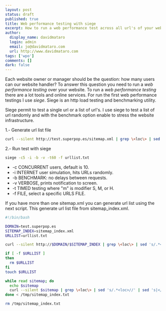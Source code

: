 ```yaml
---
layout: post
status: draft
published: true
title: Web performance testing with siege
excerpt: How to run a web performance test across all url's of your website using siege.
author:
  display_name: davidmataro
  login: admin
  email: jo@davidmataro.com
  url: http://www.davidmataro.com
tags: ['wpo']
comments: []
dark: false
---
```



Each website owner or manager should be the question: how many users can our website handler? To answer this question you need to run a *web performance testing* over your website. To run a *web performance testing* there are a lot tools and online services. For run the first web performance testings I use *siege*. Siege is an http load testing and benchmarking utility.



Siege permit to test a single url or a list of url's. I use siege to test a list of url randomly and with the benchmark option enable to stress the website infrastructure.


1.- Generate url list file

```bash
curl --silent http://test.superpop.es/sitemap.xml | grep \<loc\> | sed 's/.*<loc>//' | sed 's|</loc>||' > urllist.txt
```



2.- Run test with siege

```bash
siege -c5 -i -b -v -t60 -f urllist.txt
```

* -c CONCURRENT users, default is 10.
* -i INTERNET user simulation, hits URLs randomly.
* -b BENCHMARK: no delays between requests.
* -v VERBOSE, prints notification to screen.
* -t TIMED testing where "m" is modifier S, M, or H.
* -f FILE, select a specific URLS FILE.


If you have more than one sitemap.xml you can generate url list using the next script. This generate url list file from sitemap_index.xml.

```bash
#!/bin/bash

DOMAIN=test.superpop.es
SITEMAP_INDEX=sitemap_index.xml
URLLIST=urllist.txt

curl --silent http://$DOMAIN/$SITEMAP_INDEX | grep \<loc\> | sed 's/.*<loc>//' | sed 's|</loc>||' > /tmp/sitemap_index.txt

if [ -f $URLLIST ]
then
  rm $URLLIST
fi
touch $URLLIST

while read sitemap; do
  echo $sitemap
  curl --silent $sitemap | grep \<loc\> | sed 's/.*<loc>//' | sed 's|</loc>||' >> $URLLIST
done < /tmp/sitemap_index.txt

rm /tmp/sitemap_index.txt
```
